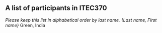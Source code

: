 A list of participants in ITEC370
---------------------------------

*Please keep this list in alphabetical order by last name.*
*{Last name, First name}*
Green, India
